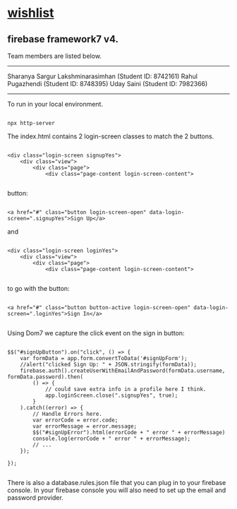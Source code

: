 # [wishlist](https://github.com/esseless/Wishlist)

## firebase framework7 v4.


Team members are listed below.

---

Sharanya Sargur Lakshminarasimhan (Student ID: 8742161)
Rahul Pugazhendi (Student ID: 8748395)
Uday Saini (Student ID: 7982366)

---

To run in your local environment.

```

npx http-server

```

The index.html contains 2 login-screen classes to match the 2 buttons.

```

<div class="login-screen signupYes">
    <div class="view">
        <div class="page">
            <div class="page-content login-screen-content">


```

button:

```

<a href="#" class="button login-screen-open" data-login-screen=".signupYes">Sign Up</a>

```

and

```

<div class="login-screen loginYes">
    <div class="view">
        <div class="page">
            <div class="page-content login-screen-content">


```

to go with the button:

```

<a href="#" class="button button-active login-screen-open" data-login-screen=".loginYes">Sign In</a>


```

Using Dom7 we capture the click event on the sign in button:

```

$$("#signUpButton").on("click", () => {
    var formData = app.form.convertToData('#signUpForm');
    //alert("clicked Sign Up: " + JSON.stringify(formData));
    firebase.auth().createUserWithEmailAndPassword(formData.username, formData.password).then(
        () => {
            // could save extra info in a profile here I think.
            app.loginScreen.close(".signupYes", true);
        }
    ).catch((error) => {
        // Handle Errors here.
        var errorCode = error.code;
        var errorMessage = error.message;
        $$("#signUpError").html(errorCode + " error " + errorMessage)
        console.log(errorCode + " error " + errorMessage);
        // ...
    });

});


```

There is also a database.rules.json file that you can plug in to your firebase console. In your firebase console you will also need to set up the email and password provider.
